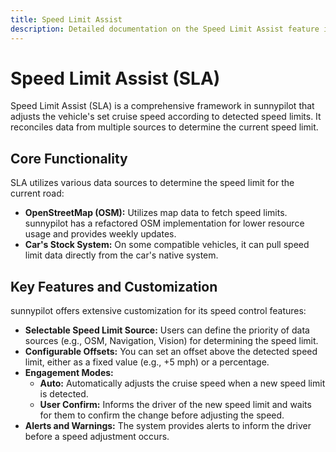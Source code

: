 ```yaml
---
title: Speed Limit Assist
description: Detailed documentation on the Speed Limit Assist feature in sunnypilot.
---
```


# Speed Limit Assist (SLA)

Speed Limit Assist (SLA) is a comprehensive framework in sunnypilot that adjusts the vehicle's set cruise speed according to detected speed limits. It reconciles data from multiple sources to determine the current speed limit.

## Core Functionality

SLA utilizes various data sources to determine the speed limit for the current road:

- **OpenStreetMap (OSM):** Utilizes map data to fetch speed limits. sunnypilot has a refactored OSM implementation for lower resource usage and provides weekly updates.
- **Car's Stock System:** On some compatible vehicles, it can pull speed limit data directly from the car's native system.

## Key Features and Customization

sunnypilot offers extensive customization for its speed control features:

- **Selectable Speed Limit Source:** Users can define the priority of data sources (e.g., OSM, Navigation, Vision) for determining the speed limit.
- **Configurable Offsets:** You can set an offset above the detected speed limit, either as a fixed value (e.g., +5 mph) or a percentage.
- **Engagement Modes:**
    - **Auto:** Automatically adjusts the cruise speed when a new speed limit is detected.
    - **User Confirm:** Informs the driver of the new speed limit and waits for them to confirm the change before adjusting the speed.
- **Alerts and Warnings:** The system provides alerts to inform the driver before a speed adjustment occurs.

